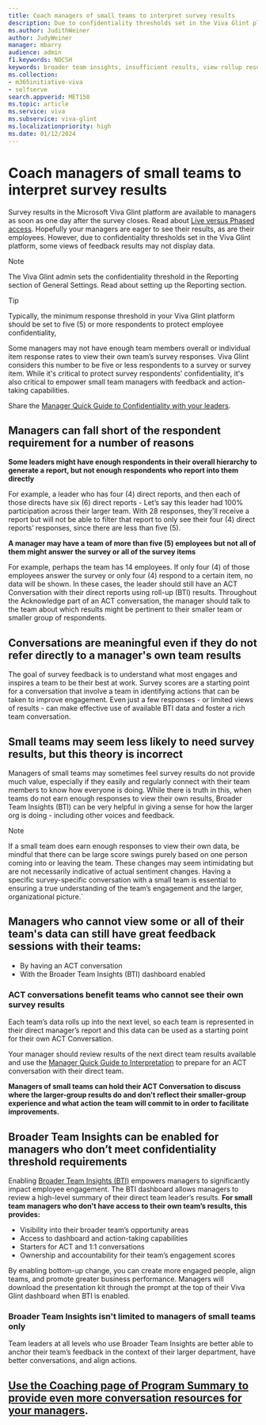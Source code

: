 ```yaml
---
title: Coach managers of small teams to interpret survey results 
description: Due to confidentiality thresholds set in the Viva Glint platform, some views of feedback results may not display data. Managers of these (typically) small teams can still have great team conversations.
ms.author: JudithWeiner
author: JudyWeiner
manager: mbarry
audience: admin
f1.keywords: NOCSH
keywords: broader team insights, insufficient results, view rollup results
ms.collection:  
- m365initiative-viva
- selfserve 
search.appverid: MET150 
ms.topic: article
ms.service: viva
ms.subservice: viva-glint
ms.localizationpriority: high
ms.date: 01/12/2024
---
```


# Coach managers of small teams to interpret survey results

Survey results in the Microsoft Viva Glint platform are available to managers as soon as one day after the survey closes. Read about [Live versus Phased access](https://go.microsoft.com/fwlink/?linkid=2230747). Hopefully your managers are eager to see their results, as are their employees. However, due to confidentiality thresholds set in the Viva Glint platform, some views of feedback results may not display data.
>[!NOTE]
> The Viva Glint admin sets the confidentiality threshold in the Reporting section of General Settings. Read about setting up the Reporting section.

>[!TIP]
> Typically, the minimum response threshold in your Viva Glint platform should be set to five (5) or more respondents to protect employee confidentiality,

Some managers may not have enough team members overall or individual item response rates to view their own team’s survey responses. Viva Glint considers this number to be five or less respondents to a survey or survey item. While it's critical to protect survey respondents’ confidentiality, it's also critical to empower small team managers with feedback and action-taking capabilities. 

Share the [Manager Quick Guide to Confidentiality with your leaders](/../../viva/glint/setup/manager-quick-guides-overview).

## Managers can fall short of the respondent requirement for a number of reasons

**Some leaders might have enough respondents in their overall hierarchy to generate a report, but not enough respondents who report into them directly**
  
For example, a leader who has four (4) direct reports, and then each of those directs have six (6) direct reports - Let’s say this leader had 100% participation across their larger team. With 28 responses, they'll receive a report but will not be able to filter that report to only see their four (4) direct reports’ responses, since there are less than five (5).

**A manager may have a team of more than five (5) employees but not all of them might answer the survey or all of the survey items**

For example, perhaps the team has 14 employees. If only four (4) of those employees answer the survey or only four (4) respond to a certain item, no data will be shown.
In these cases, the leader should still have an ACT Conversation with their direct reports using roll-up (BTI) results. Throughout the Acknowledge part of an ACT conversation, the manager should talk to the team about which results might be pertinent to their smaller team or smaller group of respondents.

## Conversations are meaningful even if they do not refer directly to a manager's own team results

The goal of survey feedback is to understand what most engages and inspires a team to be their best at work. Survey scores are a starting point for a conversation that involve a team in identifying actions that can be taken to improve engagement. Even just a few responses - or limited views of results - can make effective use of available BTI data and foster a rich team conversation.

## Small teams may seem less likely to need survey results, but this theory is incorrect
Managers of small teams may sometimes feel survey results do not provide much value, especially if they easily and regularly connect with their team members to know how everyone is doing. While there is truth in this, when teams do not earn enough responses to view their own results, Broader Team Insights (BTI) can be very helpful in giving a sense for how the larger org is doing - including other voices and feedback.

>[!NOTE]
>If a small team does earn enough responses to view their own data, be mindful that there can be large score swings purely based on one person coming into or leaving the team. These changes may seem intimidating but are not necessarily indicative of actual sentiment changes. Having a specific survey-specific conversation with a small team is essential to ensuring a true understanding of the team’s engagement and the larger, organizational picture.`

## Managers who cannot view some or all of their team's data can still have great feedback sessions with their teams:
- By having an ACT conversation
- With the Broader Team Insights (BTI) dashboard enabled

### ACT conversations benefit teams who cannot see their own survey results 

Each team’s data rolls up into the next level, so each team is represented in their direct manager’s report and this data can be used as a starting point for their own ACT Conversation. 

Your manager should review results of the next direct team results available and use the [Manager Quick Guide to Interpretation](/../../viva/glint/setup/quick-guide-manager-doc-pitfalls) to prepare for an ACT conversation with their direct team.

**Managers of small teams can hold their ACT Conversation to discuss where the larger-group results do and don't reflect their smaller-group experience and what action the team will commit to in order to facilitate improvements.**

## Broader Team Insights can be enabled for managers who don’t meet confidentiality threshold requirements

Enabling [Broader Team Insights (BTI)](https://go.microsoft.com/fwlink/?linkid=2231012) empowers managers to significantly impact employee engagement. The BTI dashboard allows managers to review a high-level summary of their direct team leader’s results. **For small team managers who don't have access to their own team’s results, this provides:**
- Visibility into their broader team’s opportunity areas
- Access to dashboard and action-taking capabilities
- Starters for ACT and 1:1 conversations
- Ownership and accountability for their team’s engagement scores

By enabling bottom-up change, you can create more engaged people, align teams, and promote greater business performance. Managers will download the presentation kit through the prompt at the top of their Viva Glint dashboard when BTI is enabled.

### Broader Team Insights isn't limited to managers of small teams only
Team leaders at all levels who use Broader Team Insights are better able to anchor their team’s feedback in the context of their larger department, have better conversations, and align actions.

## [Use the Coaching page of Program Summary to provide even more conversation resources for your managers](/../../viva/glint/setup/program-summary-coaching).

